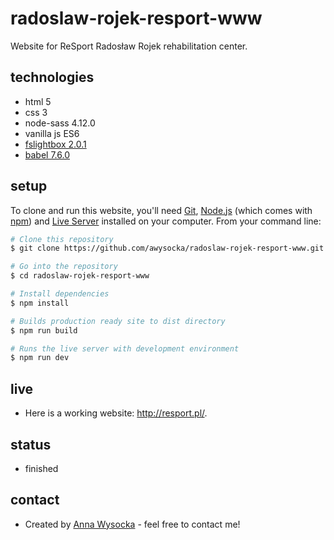 # radoslaw-rojek-resport-www
Website for ReSport Radosław Rojek rehabilitation center.

## technologies
* html 5
* css 3
* node-sass 4.12.0
* vanilla js ES6
* [fslightbox 2.0.1](https://fslightbox.com/)
* [babel 7.6.0](https://babeljs.io/) 

## setup
To clone and run this website, you'll need [Git](https://git-scm.com), [Node.js](https://nodejs.org/en/download/) (which comes with [npm](http://npmjs.com)) and [Live Server](https://www.npmjs.com/package/live-server) installed on your computer. From your command line:

```bash
# Clone this repository
$ git clone https://github.com/awysocka/radoslaw-rojek-resport-www.git

# Go into the repository
$ cd radoslaw-rojek-resport-www

# Install dependencies
$ npm install

# Builds production ready site to dist directory
$ npm run build

# Runs the live server with development environment
$ npm run dev

```
## live
* Here is a working website: http://resport.pl/.

## status
* finished

## contact
* Created by [Anna Wysocka](https://annawysocka.pl/) - feel free to contact me!
